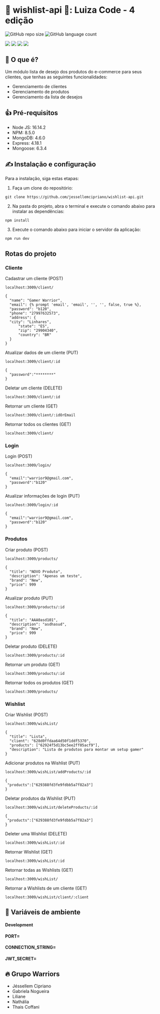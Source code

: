 # 🚀 wishlist-api 🚀: Luiza Code - 4 edição

![GitHub repo size](https://img.shields.io/github/repo-size/RafaelPrado409/Happy?style=for-the-badge)
![GitHub language count](https://img.shields.io/github/languages/count/RafaelPrado409/Happy?style=for-the-badge)
<p>
  <img src="https://img.shields.io/badge/JavaScript-F7DF1E?style=for-the-badge&logo=javascript&logoColor=black" />
  <img src="https://img.shields.io/badge/Node.js-339933?style=for-the-badge&logo=nodedotjs&logoColor=white"/>
  <img src="https://img.shields.io/badge/Express.js-000000?style=for-the-badge&logo=express&logoColor=white"/>
  <img src="https://img.shields.io/badge/MongoDB-316192?style=for-the-badge&logo=mongodb&logoColor=white" />
</p>

## 🧐 O que é?

Um módulo lista de desejo dos produtos do e-commerce para seus clientes, que tenhas as seguintes funcionalidades:
- Gerenciamento de clientes
- Gerenciamento de produtos
- Gerenciamento da lista de desejos

## 👍 Pré-requisitos
- Node JS: 16.14.2
- NPM: 8.5.0
- MongoDB: 4.6.0
- Express: 4.18.1
- Mongoose: 6.3.4

## ✍️ Instalação e configuração

Para a instalação, siga estas etapas:

1) Faça um clone do repositório:
```
git clone https://github.com/jessellemcipriano/wishlist-api.git
```

2) Na pasta do projeto, abra o terminal e execute o comando abaixo para instalar as dependências:
```
npm install
```

3) Execute o comando abaixo para iniciar o servidor da aplicação:
```
npm run dev
```

## Rotas do projeto

### Cliente
Cadastrar um cliente (POST)
```
localhost:3009/client/
```
```
{
  "name": "Gamer Warrior",
  "email": {% prompt 'email', 'email', '', '', false, true %},
  "password": "b120",
  "phone": "27997632573",
  "address": {
  "city": "Linhares",
      "state": "ES",
      "zip": "29904340",
      "country": "BR"
  }
}
```
Atualizar dados de um cliente (PUT)
```
localhost:3009/client/:id
```
```
{
  "password":"********"
}
```
Deletar um cliente (DELETE)
```
localhost:3009/client/:id
```
Retornar um cliente (GET)
```
localhost:3009/client/:idOrEmail
```
Retornar todos os clientes (GET)
```
localhost:3009/client/
```

### Login

Login (POST)
```
localhost:3009/login/
```
```
{
  "email":"warrior9@gmail.com",
  "password":"b120"
}
```
Atualizar informações de login (PUT)
```
localhost:3009/login/:id
```
```
{
  "email":"warrior9@gmail.com",
  "password":"b120"
}
```
### Produtos

Criar produto (POST)
```
localhost:3009/products/
```
```
{
  "title": "NOVO Produto",
  "description": "Apenas um teste",
  "brand": "New",
  "price": 999
}
```
Atualizar produto (PUT)
```
localhost:3009/products/:id
```
```
{
  "title": "AAA0asd101",
  "description": "asdhasud",
  "brand": "New",
  "price": 999
}
```
Deletar produto (DELETE)
```
localhost:3009/products/:id
```
Retornar um produto (GET)
```
localhost:3009/products/:id
```
Retornar todos os produtos (GET)
```
localhost:3009/products/
```

### Wishlist

Criar Wishlist (POST)
```
localhost:3009/wishList/
```
```
{
  "title": "Lista",
  "client": "628d0ffdaa64d50f1ddf5370",
  "products": ["62924f5d13bc5ee2ff05acf9"],
  "description": "Lista de produtos para montar um setup gamer"
}
```
Adicionar produtos na Wishlist (PUT)
```
localhost:3009/wishList/addProducts/:id
```
```
{
 "products":["629388fd3fe9fdbb5a7f82a3"]
}
```
Deletar produtos da Wishlist (PUT)
```
localhost:3009/wishList/deleteProducts/:id
```
```
{
 "products":["629388fd3fe9fdbb5a7f82a3"]
}
```
Deleter uma Wishlist (DELETE)
```
localhost:3009/wishList/:id
```
Retornar Wishlist (GET)
```
localhost:3009/wishList/:id
```
Retornar todas as Wishlists (GET)
```
localhost:3009/wishList/
```
Retornar a Wishlists de um cliente (GET)
```
localhost:3009/wishList/client/:client
```



## 👀 Variáveis de ambiente 
#### Development
#### PORT=
#### CONNECTION_STRING=
#### JWT_SECRET=


## 🔥 Grupo Warriors 
- Jéssellem Cipriano
- Gabriela Nogueira
- Liliane
- Nathália
- Thais Coffani
